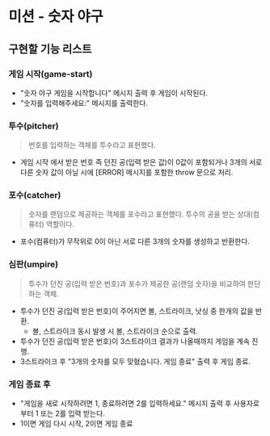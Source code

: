 # 미션 - 숫자 야구

## 구현할 기능 리스트

### 게임 시작(game-start)

- "숫자 야구 게임을 시작합니다" 메시지 출력 후 게임이 시작된다.
- "숫자를 입력해주세요:" 메시지를 출력한다.

### 투수(pitcher)

> 번호를 입력하는 객체를 투수라고 표현했다.

- 게임 시작 에서 받은 번호 즉 던진 공(입력 받은 값)이 0값이 포함되거나 3개의 서로 다른 숫자 값이 아닐 시에 [ERROR] 메시지를 포함한 throw 문으로 처리.

### 포수(catcher)

> 숫자를 랜덤으로 제공하는 객체를 포수라고 표현했다. 투수의 공을 받는 상대(컴퓨터) 역할이다.

- 포수(컴퓨터)가 무작위로 0이 아닌 서로 다른 3개의 숫자를 생성하고 반환한다.

### 심판(umpire)

> 투수가 던진 공(입력 받은 번호)과 포수가 제공한 공(랜덤 숫자)을 비교하여 판단하는 객체.

- 투수가 던진 공(입력 받은 번호)이 주어지면 볼, 스트라이크, 낫싱 중 한개의 값을 반환.
  - 볼, 스트라이크 동시 발생 시 볼, 스트라이크 순으로 출력.
- 투수가 던진 공(입력 받은 번호)이 3스트라이크 결과가 나올때까지 게임을 계속 진행.
- 3스트라이크 후 "3개의 숫자를 모두 맞혔습니다. 게임 종료" 출력 후 게임 종료.

### 게임 종료 후

- "게임을 새로 시작하려면 1, 종료하려면 2를 입력하세요." 메시지 출력 후 사용자로부터 1 또는 2를 입력 받는다.
- 1이면 게임 다시 시작, 2이면 게임 종료

